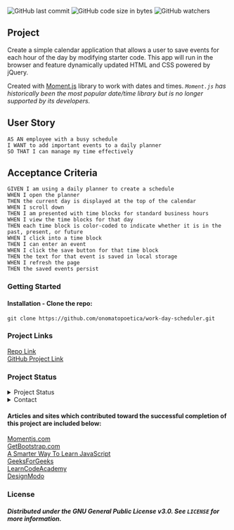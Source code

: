 ![GitHub last commit](https://img.shields.io/github/last-commit/onomatopoetica/work-day-scheduler)  ![GitHub code size in bytes](https://img.shields.io/github/languages/code-size/onomatopoetica/work-day-scheduler)  ![GitHub watchers](https://img.shields.io/github/watchers/onomatopoetica/work-day-scheduler?label=Watch&style=social)  




## Project

Create a simple calendar application that allows a user to save events for each hour of the day by modifying starter code. This app will run in the browser and feature dynamically updated HTML and CSS powered by jQuery.

Created with [Moment.js](https://momentjs.com/) library to work with dates and times. <em> `Moment.js` has historically been the most popular date/time library but is no longer supported by its developers.</em> 

## User Story

```
AS AN employee with a busy schedule
I WANT to add important events to a daily planner
SO THAT I can manage my time effectively
```


## Acceptance Criteria

```
GIVEN I am using a daily planner to create a schedule
WHEN I open the planner
THEN the current day is displayed at the top of the calendar
WHEN I scroll down
THEN I am presented with time blocks for standard business hours
WHEN I view the time blocks for that day
THEN each time block is color-coded to indicate whether it is in the past, present, or future
WHEN I click into a time block
THEN I can enter an event
WHEN I click the save button for that time block
THEN the text for that event is saved in local storage
WHEN I refresh the page
THEN the saved events persist
```


### Getting Started
#### Installation - Clone the repo: <br>
   ```  
   git clone https://github.com/onomatopoetica/work-day-scheduler.git
   ```

### Project Links
[Repo Link](https://github.com/onomatopoetica/work-day-scheduler) <br>
[GitHub Project Link](https://onomatopoetica.github.io/work-day-scheduler/)


### Project Status
<details>
    <summary>Project Status</summary>
    Active
</details>
<details>
    <summary>Contact</summary>
    jendotb@gmail.com
</details>

#### Articles and sites which contributed toward the successful completion of this project are included below:

[Momentjs.com](https://momentjs.com/) <br>
[GetBootstrap.com](https://getbootstrap.com/docs/4.0/components/input-group/) <br>
[A Smarter Way To Learn JavaScript](https://www.asmarterwaytolearn.com/js/) <br>
[GeeksForGeeks](https://www.geeksforgeeks.org/bootstrap-4-jumbotron/) <br>
[LearnCodeAcademy](https://www.youtube.com/watch?v=G-POtu9J-m4) <br>
[DesignModo](https://designmodo.com/calendar-jquery-css3/) <br>

### License
##### Distributed under the GNU General Public License v3.0. See `LICENSE` for more information.
